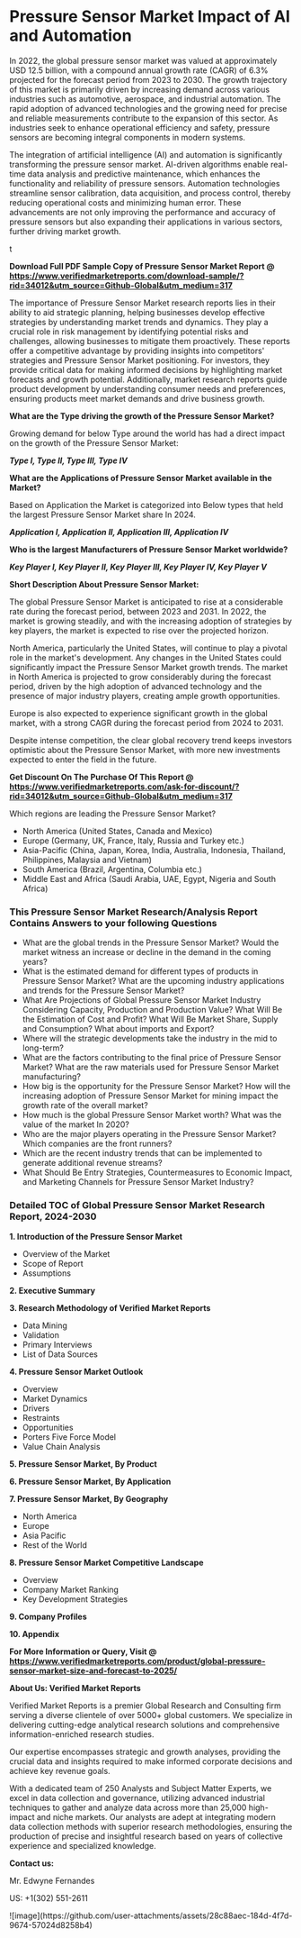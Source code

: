 <h1>Pressure Sensor Market Impact of AI and Automation</h1><p>In 2022, the global pressure sensor market was valued at approximately USD 12.5 billion, with a compound annual growth rate (CAGR) of 6.3% projected for the forecast period from 2023 to 2030. The growth trajectory of this market is primarily driven by increasing demand across various industries such as automotive, aerospace, and industrial automation. The rapid adoption of advanced technologies and the growing need for precise and reliable measurements contribute to the expansion of this sector. As industries seek to enhance operational efficiency and safety, pressure sensors are becoming integral components in modern systems.</p><p>The integration of artificial intelligence (AI) and automation is significantly transforming the pressure sensor market. AI-driven algorithms enable real-time data analysis and predictive maintenance, which enhances the functionality and reliability of pressure sensors. Automation technologies streamline sensor calibration, data acquisition, and process control, thereby reducing operational costs and minimizing human error. These advancements are not only improving the performance and accuracy of pressure sensors but also expanding their applications in various sectors, further driving market growth.</p>t</p><p id="" class=""><strong>Download Full PDF Sample Copy of Pressure Sensor Market Report @ <a href="https://www.verifiedmarketreports.com/download-sample/?rid=34012&utm_source=Github-Global&utm_medium=317" target="_blank">https://www.verifiedmarketreports.com/download-sample/?rid=34012&utm_source=Github-Global&utm_medium=317</a></strong></p><p>The importance of&nbsp;Pressure Sensor Market research reports lies in their ability to aid strategic planning, helping businesses develop effective strategies by understanding market trends and dynamics. They play a crucial role in risk management by identifying potential risks and challenges, allowing businesses to mitigate them proactively. These reports offer a competitive advantage by providing insights into competitors' strategies and Pressure Sensor Market positioning. For investors, they provide critical data for making informed decisions by highlighting market forecasts and growth potential. Additionally, market research reports guide product development by understanding consumer needs and preferences, ensuring products meet market demands and drive business growth.</p><p><strong>What are the&nbsp;Type driving the growth of the Pressure Sensor Market?</strong></p><p id="" class="">Growing demand for below Type around the world has had a direct impact on the growth of the Pressure Sensor Market:</p><em><strong>Type I, Type II, Type III, Type IV</strong></em></p><strong>What are the&nbsp;Applications&nbsp;of Pressure Sensor Market available in the Market?</strong></p><p id="" class="">Based on Application the Market is categorized into Below types that held the largest Pressure Sensor Market share In 2024.</p><em><strong>Application I, Application II, Application III, Application IV</strong></em></p><strong>Who is the largest Manufacturers of Pressure Sensor Market worldwide?</strong></p><p><em><strong>Key Player I, Key Player II, Key Player III, Key Player IV, Key Player V</strong></em></p><p id="" class=""><strong>Short Description About Pressure Sensor Market:</strong></p><p>The global Pressure Sensor Market is anticipated to rise at a considerable rate during the forecast period, between 2023 and 2031. In 2022, the market is growing steadily, and with the increasing adoption of strategies by key players, the market is expected to rise over the projected horizon.</p><p>North America, particularly the United States, will continue to play a pivotal role in the market's development. Any changes in the United States could significantly impact the Pressure Sensor Market growth trends. The market in North America is projected to grow considerably during the forecast period, driven by the high adoption of advanced technology and the presence of major industry players, creating ample growth opportunities.</p><p>Europe is also expected to experience significant growth in the global market, with a strong CAGR during the forecast period from 2024 to 2031.</p><p>Despite intense competition, the clear global recovery trend keeps investors optimistic about the Pressure Sensor Market, with more new investments expected to enter the field in the future.</p><p id="" class=""><strong>Get Discount On The Purchase Of This Report @ <a href="https://www.verifiedmarketreports.com/ask-for-discount/?rid=34012&utm_source=Github-Global&utm_medium=317" target="_blank">https://www.verifiedmarketreports.com/ask-for-discount/?rid=34012&utm_source=Github-Global&utm_medium=317</a></strong></p>Which regions are leading the Pressure Sensor Market?</p><ul><li>North America (United States, Canada and Mexico)</li><li>Europe (Germany, UK, France, Italy, Russia and Turkey etc.)</li><li>Asia-Pacific (China, Japan, Korea, India, Australia, Indonesia, Thailand, Philippines, Malaysia and Vietnam)</li><li>South America (Brazil, Argentina, Columbia etc.)</li><li>Middle East and Africa (Saudi Arabia, UAE, Egypt, Nigeria and South Africa)</li></ul><h3 id="" class="">This Pressure Sensor Market Research/Analysis Report Contains Answers to your following Questions</h3><ul><li>What are the global trends in the Pressure Sensor Market? Would the market witness an increase or decline in the demand in the coming years?</li><li>What is the estimated demand for different types of products in Pressure Sensor Market? What are the upcoming industry applications and trends for the Pressure Sensor Market?</li><li>What Are Projections of Global Pressure Sensor Market Industry Considering Capacity, Production and Production Value? What Will Be the Estimation of Cost and Profit? What Will Be Market Share, Supply and Consumption? What about imports and Export?</li><li>Where will the strategic developments take the industry in the mid to long-term?</li><li>What are the factors contributing to the final price of Pressure Sensor Market? What are the raw materials used for Pressure Sensor Market manufacturing?</li><li>How big is the opportunity for the Pressure Sensor Market? How will the increasing adoption of Pressure Sensor Market for mining impact the growth rate of the overall market?</li><li>How much is the global Pressure Sensor Market worth? What was the value of the market In 2020?</li><li>Who are the major players operating in the Pressure Sensor Market? Which companies are the front runners?</li><li>Which are the recent industry trends that can be implemented to generate additional revenue streams?</li><li>What Should Be Entry Strategies, Countermeasures to Economic Impact, and Marketing Channels for Pressure Sensor Market Industry?</li></ul><h3 id="" class="">Detailed TOC of Global Pressure Sensor Market Research Report, 2024-2030</h3><p id="" class=""><strong>1. Introduction of the Pressure Sensor Market</strong></p><ul><li>Overview of the Market</li><li>Scope of Report</li><li>Assumptions</li></ul><p id="" class=""><strong>2. Executive Summary</strong></p><p id="" class=""><strong>3. Research Methodology of Verified Market Reports</strong></p><ul><li>Data Mining</li><li>Validation</li><li>Primary Interviews</li><li>List of Data Sources</li></ul><p id="" class=""><strong>4. Pressure Sensor Market Outlook</strong></p><ul><li>Overview</li><li>Market Dynamics</li><li>Drivers</li><li>Restraints</li><li>Opportunities</li><li>Porters Five Force Model</li><li>Value Chain Analysis</li></ul><p id="" class=""><strong>5. Pressure Sensor Market, By Product</strong></p><p id="" class=""><strong>6. Pressure Sensor Market, By Application</strong></p><p id="" class=""><strong>7. Pressure Sensor Market, By Geography</strong></p><ul><li>North America</li><li>Europe</li><li>Asia Pacific</li><li>Rest of the World</li></ul><p id="" class=""><strong>8. Pressure Sensor Market Competitive Landscape</strong></p><ul><li>Overview</li><li>Company Market Ranking</li><li>Key Development Strategies</li></ul><p id="" class=""><strong>9. Company Profiles</strong></p><p id="" class=""><strong>10. Appendix</strong></p><p id="" class=""><strong>For More Information or Query, Visit @ <a href="https://www.verifiedmarketreports.com/product/global-pressure-sensor-market-size-and-forecast-to-2025/" target="_blank">https://www.verifiedmarketreports.com/product/global-pressure-sensor-market-size-and-forecast-to-2025/</a></strong></p><p id="" class=""><strong>About Us: Verified Market Reports</strong></p><p id="" class="">Verified Market Reports is a premier Global Research and Consulting firm serving a diverse clientele of over 5000+ global customers. We specialize in delivering cutting-edge analytical research solutions and comprehensive information-enriched research studies.</p><p id="" class="">Our expertise encompasses strategic and growth analyses, providing the crucial data and insights required to make informed corporate decisions and achieve key revenue goals.</p><p id="" class="">With a dedicated team of 250 Analysts and Subject Matter Experts, we excel in data collection and governance, utilizing advanced industrial techniques to gather and analyze data across more than 25,000 high-impact and niche markets. Our analysts are adept at integrating modern data collection methods with superior research methodologies, ensuring the production of precise and insightful research based on years of collective experience and specialized knowledge.</p><p id="" class=""><strong>Contact us:</strong></p><p id="" class="">Mr. Edwyne Fernandes</p><p id="" class="">US: +1(302) 551-2611</p>
![image](https://github.com/user-attachments/assets/28c88aec-184d-4f7d-9674-57024d8258b4)
